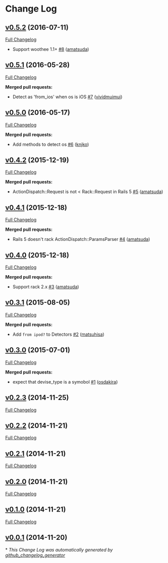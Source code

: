 # Change Log

## [v0.5.2](https://github.com/k0kubun/rack-user_agent/tree/v0.5.2) (2016-07-11)
[Full Changelog](https://github.com/k0kubun/rack-user_agent/compare/v0.5.1...v0.5.2)

- Support woothee 1.1+ [\#8](https://github.com/k0kubun/rack-user_agent/pull/8) ([amatsuda](https://github.com/amatsuda))

## [v0.5.1](https://github.com/k0kubun/rack-user_agent/tree/v0.5.1) (2016-05-28)
[Full Changelog](https://github.com/k0kubun/rack-user_agent/compare/v0.5.0...v0.5.1)

**Merged pull requests:**

- Detect as 'from\_ios' when os is iOS [\#7](https://github.com/k0kubun/rack-user_agent/pull/7) ([vividmuimui](https://github.com/vividmuimui))

## [v0.5.0](https://github.com/k0kubun/rack-user_agent/tree/v0.5.0) (2016-05-17)
[Full Changelog](https://github.com/k0kubun/rack-user_agent/compare/v0.4.2...v0.5.0)

**Merged pull requests:**

- Add methods to detect os [\#6](https://github.com/k0kubun/rack-user_agent/pull/6) ([knjko](https://github.com/knjko))

## [v0.4.2](https://github.com/k0kubun/rack-user_agent/tree/v0.4.2) (2015-12-19)
[Full Changelog](https://github.com/k0kubun/rack-user_agent/compare/v0.4.1...v0.4.2)

**Merged pull requests:**

- ActionDispatch::Request is not \< Rack::Request in Rails 5 [\#5](https://github.com/k0kubun/rack-user_agent/pull/5) ([amatsuda](https://github.com/amatsuda))

## [v0.4.1](https://github.com/k0kubun/rack-user_agent/tree/v0.4.1) (2015-12-18)
[Full Changelog](https://github.com/k0kubun/rack-user_agent/compare/v0.4.0...v0.4.1)

**Merged pull requests:**

- Rails 5 doesn't rack ActionDispatch::ParamsParser [\#4](https://github.com/k0kubun/rack-user_agent/pull/4) ([amatsuda](https://github.com/amatsuda))

## [v0.4.0](https://github.com/k0kubun/rack-user_agent/tree/v0.4.0) (2015-12-18)
[Full Changelog](https://github.com/k0kubun/rack-user_agent/compare/v0.3.1...v0.4.0)

**Merged pull requests:**

- Support rack 2.x [\#3](https://github.com/k0kubun/rack-user_agent/pull/3) ([amatsuda](https://github.com/amatsuda))

## [v0.3.1](https://github.com/k0kubun/rack-user_agent/tree/v0.3.1) (2015-08-05)
[Full Changelog](https://github.com/k0kubun/rack-user_agent/compare/v0.3.0...v0.3.1)

**Merged pull requests:**

- Add `from ipod?` to Detectors [\#2](https://github.com/k0kubun/rack-user_agent/pull/2) ([matsuhisa](https://github.com/matsuhisa))

## [v0.3.0](https://github.com/k0kubun/rack-user_agent/tree/v0.3.0) (2015-07-01)
[Full Changelog](https://github.com/k0kubun/rack-user_agent/compare/v0.2.3...v0.3.0)

**Merged pull requests:**

- expect that devise\_type is a symobol [\#1](https://github.com/k0kubun/rack-user_agent/pull/1) ([osdakira](https://github.com/osdakira))

## [v0.2.3](https://github.com/k0kubun/rack-user_agent/tree/v0.2.3) (2014-11-25)
[Full Changelog](https://github.com/k0kubun/rack-user_agent/compare/v0.2.2...v0.2.3)

## [v0.2.2](https://github.com/k0kubun/rack-user_agent/tree/v0.2.2) (2014-11-21)
[Full Changelog](https://github.com/k0kubun/rack-user_agent/compare/v0.2.1...v0.2.2)

## [v0.2.1](https://github.com/k0kubun/rack-user_agent/tree/v0.2.1) (2014-11-21)
[Full Changelog](https://github.com/k0kubun/rack-user_agent/compare/v0.2.0...v0.2.1)

## [v0.2.0](https://github.com/k0kubun/rack-user_agent/tree/v0.2.0) (2014-11-21)
[Full Changelog](https://github.com/k0kubun/rack-user_agent/compare/v0.1.0...v0.2.0)

## [v0.1.0](https://github.com/k0kubun/rack-user_agent/tree/v0.1.0) (2014-11-21)
[Full Changelog](https://github.com/k0kubun/rack-user_agent/compare/v0.0.1...v0.1.0)

## [v0.0.1](https://github.com/k0kubun/rack-user_agent/tree/v0.0.1) (2014-11-20)


\* *This Change Log was automatically generated by [github_changelog_generator](https://github.com/skywinder/Github-Changelog-Generator)*
